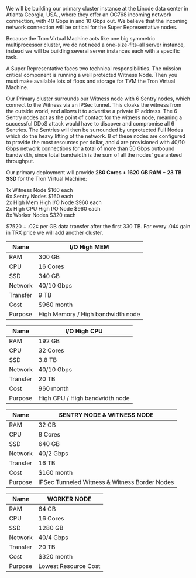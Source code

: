 We will be building our primary cluster instance at the Linode data center in Atlanta Georgia, USA., where they offer an OC768 incoming network connection, with 40 Gbps in and 10 Gbps out. We believe that the incoming network connection will be critical for the Super Representative nodes.

Because the Tron Virtual Machine acts like one big symmetric multiprocessor cluster, we do not need a one-size-fits-all server instance, instead we will be building several server instances each with a specific task.

A Super Representative faces two technical responsibilities. The mission critical component is running a well protected Witness Node. Then you must make available lots of flops and storage for TVM the Tron Virtual Machine.

Our Primary cluster surrounds our Witness node with 6 Sentry nodes, which connect to the Witness via an IPSec tunnel. This cloaks the witness from the outside world, and allows it to advertise a private IP address. The 6 Sentry nodes act as the point of contact for the witness node, meaning a successful DDoS attack would have to discover and compromise all 6 Sentries. The Sentries will then be surrounded by unprotected Full Nodes which do the heavy lifting of the network. 8 of these nodes are configured to provide the most resources per dollar, and 4 are provisioned with 40/10 Gbps network connections for a total of more than 50 Gbps outbound bandwidth, since total bandwidth is the sum of all the nodes' guaranteed throughput.

Our primary deployment will provide **280 Cores + 1620 GB RAM + 23 TB SSD** for the Tron Virtual Machine:  

1x Witness Node $160 each  
6x Sentry Nodes $160 each  
2x High Mem High I/O Node $960 each  
2x High CPU High I/O Node $960 each  
8x Worker Nodes $320 each

$7520 + .02¢ per GB data transfer after the first 330 TB. For every .04¢ gain in TRX price we will add another cluster.




| Name | I/O High MEM |
|---|---|
| RAM | 	300 GB 
| CPU  | 	16 Cores
| SSD  | 	340 GB 
| Network  | 	40/10 Gbps 
| Transfer | 9 TB |
| Cost | 	$960 month 
| Purpose | High Memory / High bandwidth node | 


| Name | I/O High CPU |
|---|---|
| RAM |          192 GB  | 	
| CPU  |         32 Cores  | 	
| SSD  |         3.8 TB  | 	
| Network |      40/10 Gbps  | 	
| Transfer |  20 TB |
| Cost |         960 month |
| Purpose | High CPU / High bandwidth node |  


| Name |  SENTRY NODE & WITNESS NODE  | 
|---|---|
| RAM | 	          32 GB | 
| CPU  | 	          8 Cores  | 	
| SSD  | 	      	640 GB|  	
| Network  |          40/2 Gbps  | 	
| Transfer | 16 TB |
| Cost |      $160 month| 
| Purpose |   IPSec Tunneled Witness & Witness Border Nodes  | 
         

             
| Name | WORKER NODE  |
|---|---|
| RAM | 	64 GB 
| CPU  | 	16 Cores
| SSD  | 	1280 GB 
| Network  | 	40/4 Gbps 
| Transfer | 20 TB |
| Cost | 	$320 month 
| Purpose |  Lowest Resource Cost | 


